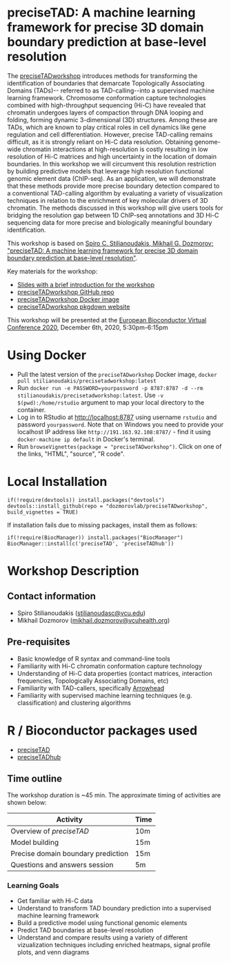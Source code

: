 # preciseTAD: A machine learning framework for precise 3D domain boundary prediction at base-level resolution

The [preciseTADworkshop](https://github.com/dozmorovlab/preciseTADworkshop) introduces methods for transforming the identification of boundaries that demarcate Topologically Associating Domains (TADs)-- referred to as TAD-calling--into a supervised machine learning framework. Chromosome conformation capture technologies combined with high-throughput sequencing (Hi-C) have revealed that chromatin undergoes layers of compaction through DNA looping and folding, forming dynamic 3-dimensional (3D) structures. Among these are TADs, which are known to play critical roles in cell dynamics like gene regulation and cell differentiation. However, precise TAD-calling remains difficult, as it is strongly reliant on Hi-C data resolution. Obtaining genome-wide chromatin interactions at high-resolution is costly resulting in low resolution of Hi-C matrices and high uncertainty in the location of domain boundaries. In this workshop we will circumvent this resolution restriction by building predictive models that leverage high resolution functional genomic element data (ChIP-seq). As an application, we will demonstrate that these methods provide more precise boundary detection compared to a conventional TAD-calling algorithm by evaluating a variety of visualization techniques in relation to the enrichment of key molecular drivers of 3D chromatin. The methods discussed in this workshop will give users tools for bridging the resolution gap between 1D ChIP-seq annotations and 3D Hi-C sequencing data for more precise and biologically meaningful boundary identification.

This workshop is based on [Spiro C. Stilianoudakis, Mikhail G. Dozmorov; "preciseTAD: A machine learning framework for precise 3D domain boundary prediction at base-level resolution"](https://doi.org/10.1101/2020.09.03.282186). 

Key materials for the workshop: 

- [Slides with a brief introduction for the workshop](https://stilianoudakis.github.io/slides_preciseTADworkshop/#1)
- [preciseTADworkshop GitHub repo](https://github.com/dozmorovlab/preciseTADworkshop)
- [preciseTADworkshop Docker image](https://hub.docker.com/repository/docker/stilianoudakis/precisetadworkshop)
- [preciseTADworkshop pkgdown website](https://dozmorovlab.github.io/preciseTADworkshop/)

This workshop will be presented at the [European Bioconductor Virtual Conference 2020](https://eurobioc2020.bioconductor.org/), December 6th, 2020, 5:30pm-6:15pm

# Using Docker

- Pull the latest version of the `preciseTADworkshop` Docker image, `docker pull stilianoudakis/precisetadworkshop:latest`
- Run `docker run -e PASSWORD=yourpassword -p 8787:8787 -d --rm stilianoudakis/precisetadworkshop:latest`. Use `-v $(pwd):/home/rstudio` argument to map your local directory to the container. 
- Log in to RStudio at [http://localhost:8787](http://localhost:8787) using username `rstudio` and password `yourpassword`. Note that on Windows you need to provide your localhost IP address like `http://191.163.92.108:8787/` - find it using `docker-machine ip default` in Docker's terminal.
- Run `browseVignettes(package = "preciseTADworkshop")`. Click on one of the links, "HTML", "source", "R code".

# Local Installation

```
if(!require(devtools)) install.packages("devtools")
devtools::install_github(repo = "dozmorovlab/preciseTADworkshop", build_vignettes = TRUE)
```

If installation fails due to missing packages, install them as follows:

```
if(!require(BiocManager)) install.packages("BiocManager")
BiocManager::install(c('preciseTAD', 'preciseTADhub'))
```

# Workshop Description

## Contact information

- Spiro Stilianoudakis (stilianoudasc@vcu.edu)
- Mikhail Dozmorov (mikhail.dozmorov@vcuhealth.org)

## Pre-requisites

* Basic knowledge of R syntax and command-line tools
* Familiarity with Hi-C chromatin conformation capture technology
* Understanding of Hi-C data properties (contact matrices, interaction frequencies, Topologically Associating Domains, etc)
* Familiarity with TAD-callers, specifically [Arrowhead](https://github.com/aidenlab/juicer/wiki/Arrowhead)
* Familiarity with supervised machine learning techniques (e.g. classification) and clustering algorithms

# R / Bioconductor packages used

* [preciseTAD](https://www.bioconductor.org/packages/preciseTAD)
* [preciseTADhub](https://github.com/dozmorovlab/preciseTADhub)

## Time outline

The workshop duration is ~45 min. The approximate timing of activities are shown below:

| Activity                                              | Time |
|-------------------------------------------------------|------|
| Overview of *preciseTAD*                              | 10m  |
| Model building                                        | 15m  |
| Precise domain boundary prediction                    | 15m  |
| Questions and answers session                         | 5m   |

### Learning Goals

* Get familiar with Hi-C data 
* Understand to transform TAD boundary prediction into a supervised machine learning framework
* Build a predictive model using functional genomic elements
* Predict TAD boundaries at base-level resolution
* Understand and compare results using a variety of different vizualization techniques including enriched heatmaps, signal profile plots, and venn diagrams

